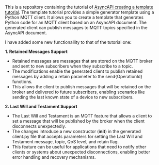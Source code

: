 This is a repository containing the tutorial of [AsyncAPI creating a template tutorial](https://www.asyncapi.com/docs/tools/generator/generator-template).
The template tutorial provides a simple generator template using a Python MQTT client. It allows you to create a template that generates Python code for an MQTT client based on an AsyncAPI document. The generated client can publish messages to MQTT topics specified in the AsyncAPI document.

I have added some new functionallity to that of the tutorial one:

**1. Retained Messages Support**
-  Retained messages are messages that are stored on the MQTT broker and sent to new subscribers when they subscribe to a topic.
- The modifications enable the generated client to publish retained messages by adding a retain parameter to the send{OperationId} functions.
- This allows the client to publish messages that will be retained on the broker and delivered to future subscribers, enabling scenarios like sending the last known state of a device to new subscribers.

**2. Last Will and Testament Support**
- The Last Will and Testament is an MQTT feature that allows a client to set a message that will be published by the broker when the client disconnects unexpectedly.
- The changes introduce a new constructor (__init__) in the generated client.py file that accepts parameters for setting the Last Will and Testament message, topic, QoS level, and retain flag.
- This feature can be useful for applications that need to notify other clients or systems about unexpected disconnections, enabling better error handling and recovery mechanisms.
